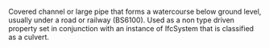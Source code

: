 ﻿Covered channel or large pipe that forms a watercourse below ground level, usually under a road or railway (BS6100). Used as a non type driven property set in conjunction with an instance of IfcSystem that is classified as a culvert.
